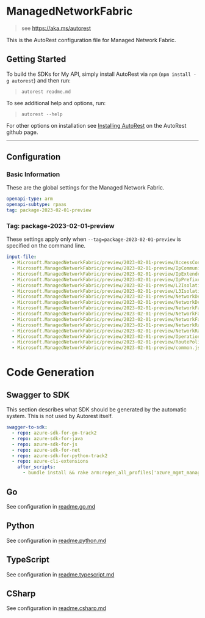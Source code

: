 # ManagedNetworkFabric

> see https://aka.ms/autorest

This is the AutoRest configuration file for Managed Network Fabric.

## Getting Started

To build the SDKs for My API, simply install AutoRest via `npm` (`npm install -g autorest`) and then run:

> `autorest readme.md`

To see additional help and options, run:

> `autorest --help`

For other options on installation see [Installing AutoRest](https://aka.ms/autorest/install) on the AutoRest github page.

---

## Configuration

### Basic Information

These are the global settings for the Managed Network Fabric.

```yaml
openapi-type: arm
openapi-subtype: rpaas
tag: package-2023-02-01-preview
```


### Tag: package-2023-02-01-preview

These settings apply only when `--tag=package-2023-02-01-preview` is specified on the command line.

```yaml $(tag) == 'package-2023-02-01-preview'
input-file:
  - Microsoft.ManagedNetworkFabric/preview/2023-02-01-preview/AccessControlLists.json
  - Microsoft.ManagedNetworkFabric/preview/2023-02-01-preview/IpCommunities.json
  - Microsoft.ManagedNetworkFabric/preview/2023-02-01-preview/IpExtendedCommunities.json
  - Microsoft.ManagedNetworkFabric/preview/2023-02-01-preview/IpPrefixes.json
  - Microsoft.ManagedNetworkFabric/preview/2023-02-01-preview/L2IsolationDomains.json
  - Microsoft.ManagedNetworkFabric/preview/2023-02-01-preview/L3IsolationDomains.json
  - Microsoft.ManagedNetworkFabric/preview/2023-02-01-preview/NetworkDeviceSkus.json
  - Microsoft.ManagedNetworkFabric/preview/2023-02-01-preview/NetworkDevices.json
  - Microsoft.ManagedNetworkFabric/preview/2023-02-01-preview/NetworkFabricControllers.json
  - Microsoft.ManagedNetworkFabric/preview/2023-02-01-preview/NetworkFabricSkus.json
  - Microsoft.ManagedNetworkFabric/preview/2023-02-01-preview/NetworkFabrics.json
  - Microsoft.ManagedNetworkFabric/preview/2023-02-01-preview/NetworkRackSkus.json
  - Microsoft.ManagedNetworkFabric/preview/2023-02-01-preview/NetworkRacks.json
  - Microsoft.ManagedNetworkFabric/preview/2023-02-01-preview/Operations.json
  - Microsoft.ManagedNetworkFabric/preview/2023-02-01-preview/RoutePolicies.json
  - Microsoft.ManagedNetworkFabric/preview/2023-02-01-preview/common.json
```

# Code Generation

## Swagger to SDK

This section describes what SDK should be generated by the automatic system.
This is not used by Autorest itself.

``` yaml $(swagger-to-sdk)
swagger-to-sdk:
  - repo: azure-sdk-for-go-track2
  - repo: azure-sdk-for-java
  - repo: azure-sdk-for-js
  - repo: azure-sdk-for-net
  - repo: azure-sdk-for-python-track2
  - repo: azure-cli-extensions
    after_scripts:
      - bundle install && rake arm:regen_all_profiles['azure_mgmt_managednetworkfabric']
```

## Go

See configuration in [readme.go.md](./readme.go.md)

## Python

See configuration in [readme.python.md](./readme.python.md)


## TypeScript

See configuration in [readme.typescript.md](./readme.typescript.md)

## CSharp

See configuration in [readme.csharp.md](./readme.csharp.md)
